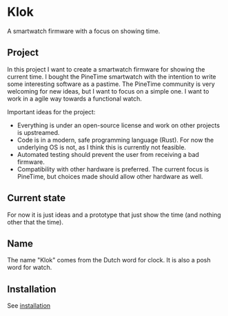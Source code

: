 <!--
SPDX-License-Identifier: CC-BY-SA-4.0
Copyright (C) 2020 Casper Meijn <casper@meijn.net>

This work is licensed under the Creative Commons Attribution-ShareAlike 4.0 International License. 
To view a copy of this license, visit http://creativecommons.org/licenses/by-sa/4.0/ or 
  send a letter to Creative Commons, PO Box 1866, Mountain View, CA 94042, USA.
-->

Klok
====
A smartwatch firmware with a focus on showing time.


Project
-------
In this project I want to create a smartwatch firmware for showing the current time. I bought the PineTime smartwatch 
with the intention to write some interesting software as a pastime. The PineTime community is very welcoming for new 
ideas, but I want to focus on a simple one. I want to work in a agile way towards a functional watch.

Important ideas for the project:

- Everything is under an open-source license and work on other projects is upstreamed.
- Code is in a modern, safe programming language (Rust). For now the underlying OS is not, as I think this is currently not feasible.
- Automated testing should prevent the user from receiving a bad firmware.
- Compatibility with other hardware is preferred. The current focus is PineTime, but choices made should allow other hardware as well.

Current state
-------------
For now it is just ideas and a prototype that just show the time (and nothing other that the time).

Name
----
The name "Klok" comes from the Dutch word for clock. It is also a posh word for watch.

Installation
------------
See [installation](docs/installation.md)
